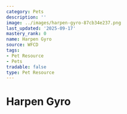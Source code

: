 ```yaml
---
category: Pets
description: ''
image: ../images/harpen-gyro-87cb34e237.png
last_updated: '2025-09-17'
mastery_rank: 0
name: Harpen Gyro
source: WFCD
tags:
- Pet Resource
- Pets
tradable: false
type: Pet Resource
---
```


# Harpen Gyro

